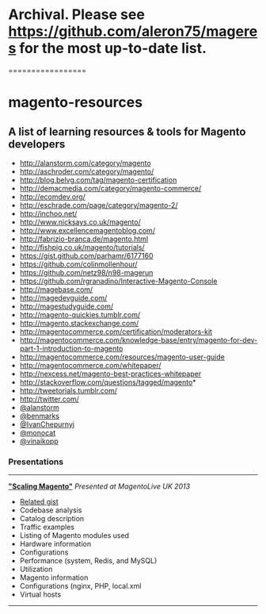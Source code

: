 # Archival. Please see https://github.com/aleron75/mageres for the most up-to-date list.

=================

magento-resources
=================

## A list of learning resources &amp; tools for Magento developers

 * http://alanstorm.com/category/magento
 * http://aschroder.com/category/magento/
 * http://blog.belvg.com/tag/magento-certification
 * http://demacmedia.com/category/magento-commerce/
 * http://ecomdev.org/
 * http://eschrade.com/page/category/magento-2/
 * http://inchoo.net/
 * http://www.nicksays.co.uk/magento/
 * http://www.excellencemagentoblog.com/
 * http://fabrizio-branca.de/magento.html
 * http://fishpig.co.uk/magento/tutorials/
 * https://gist.github.com/parhamr/6177160
 * https://github.com/colinmollenhour/
 * https://github.com/netz98/n98-magerun
 * https://github.com/rgranadino/Interactive-Magento-Console
 * http://magebase.com/
 * http://magedevguide.com/
 * http://magestudyguide.com/
 * http://magento-quickies.tumblr.com/
 * http://magento.stackexchange.com/
 * http://magentocommerce.com/certification/moderators-kit
 * http://magentocommerce.com/knowledge-base/entry/magento-for-dev-part-1-introduction-to-magento
 * http://magentocommerce.com/resources/magento-user-guide
 * http://magentocommerce.com/whitepaper/
 * http://nexcess.net/magento-best-practices-whitepaper
 * http://stackoverflow.com/questions/tagged/magento*
 * http://tweetorials.tumblr.com/
 * http://twitter.com/
  * [@alanstorm](http://twitter.com/alanstorm)
  * [@benmarks](http://twitter.com/benmarks)
  * [@IvanChepurnyi](http://twitter.com/IvanChepurnyi)
  * [@monocat](http://twitter.com/monocat)
  * [@vinaikopp](http://twitter.com/vinaikopp)

### Presentations

---

**["Scaling Magento"](https://docs.google.com/a/copiousinc.com/presentation/d/1rHM7LOfzgfol6FEijLjlCpTBPaYJlMbI-WPpZL59Dng/edit)**
*Presented at MagentoLive UK 2013*
 * [Related gist](https://gist.github.com/parhamr/6177160)
 * Codebase analysis
 * Catalog description
 * Traffic examples
 * Listing of Magento modules used
 * Hardware information
  * Configurations
  * Performance (system, Redis, and MySQL)
  * Utilization
 * Magento information
  * Configurations (nginx, PHP, local.xml
  * Virtual hosts

---
   
